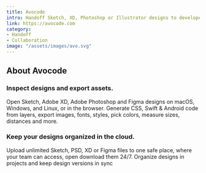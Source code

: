 ```yaml
---
title: Avocode
intro: Handoff Sketch, XD, Photoshop or Illustrator designs to developers.
link: https://avocode.com
category:
- Handoff
- Collaboration
image: "/assets/images/avo.svg"
---
```


## About Avocode 

### Inspect designs and export assets.

Open Sketch, Adobe XD, Adobe Photoshop and Figma designs on macOS, Windows, and Linux, or in the browser. Generate CSS, Swift & Android code from layers, export images, fonts, styles, pick colors, measure sizes, distances and more.

### Keep your designs organized in the cloud.

Upload unlimited Sketch, PSD, XD or Figma files to one safe place, where your team can access, open download them 24/7. Organize designs in projects and keep design versions in sync